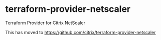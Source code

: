 # terraform-provider-netscaler
Terraform Provider for Citrix NetScaler

This has moved to  https://github.com/citrix/terraform-provider-netscaler
